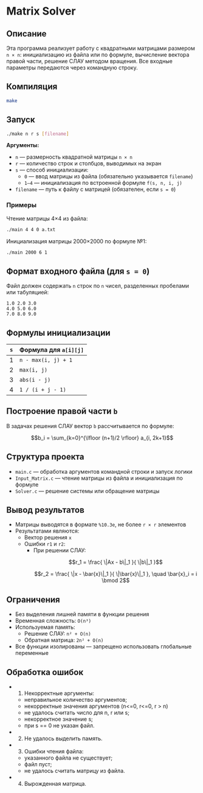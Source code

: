 # Matrix Solver

## Описание

Эта программа реализует работу с квадратными матрицами размером `n × n`: инициализацию из файла или по формуле, вычисление вектора правой части, решение СЛАУ методом вращения. Все входные параметры передаются через командную строку.

## Компиляция

```bash
make
```

## Запуск

```bash
./make n r s [filename]
```

**Аргументы:**

- `n` — размерность квадратной матрицы `n × n`
- `r` — количество строк и столбцов, выводимых на экран
- `s` — способ инициализации:
  - `0` — ввод матрицы из файла (обязательно указывается `filename`)
  - `1–4` — инициализация по встроенной формуле `f(s, n, i, j)`
- `filename` — путь к файлу с матрицей (обязателен, если `s = 0`)

### Примеры

Чтение матрицы 4×4 из файла:

```bash
./main 4 4 0 a.txt
```

Инициализация матрицы 2000×2000 по формуле №1:

```bash
./main 2000 6 1
```

## Формат входного файла (для `s = 0`)

Файл должен содержать `n` строк по `n` чисел, разделенных пробелами или табуляцией:

```
1.0 2.0 3.0
4.0 5.0 6.0
7.0 8.0 9.0
```

## Формулы инициализации

| `s` | Формула для `a[i][j]`                                |
|-----|------------------------------------------------------|
| 1   | `n - max(i, j) + 1`                                  |
| 2   | `max(i, j)`                                          |
| 3   | `abs(i - j)`                                         |
| 4   | `1 / (i + j - 1)`                                    |

## Построение правой части `b`

В задачах решения СЛАУ вектор `b` рассчитывается по формуле:

```math
b_i = \sum_{k=0}^{\lfloor (n+1)/2 \rfloor} a_{i, 2k+1}
```

## Структура проекта

- `main.c` — обработка аргументов командной строки и запуск логики
- `Input_Matrix.c` — чтение матрицы из файла и инициализация по формуле
- `Solver.c` — решение системы или обращение матрицы

## Вывод результатов

- Матрицы выводятся в формате `%10.3e`, не более `r × r` элементов
- Результатами являются:
  - Вектор решения `x`
  - Ошибки `r1` и `r2`:
    - При решении СЛАУ:  
      ```math
      r_1 = \frac{ \|Ax - b\|_1 }{ \|b\|_1 }
      ```
      ```math
      r_2 = \frac{ \|x - \bar{x}\|_1 }{ \|\bar{x}\|_1 }, \quad \bar{x}_i = i \bmod 2
      ```
## Ограничения

- Без выделения лишней памяти в функции решения
- Временная сложность: `O(n³)`
- Используемая память:
  - Решение СЛАУ: `n² + O(n)`
  - Обратная матрица: `2n² + O(n)`
- Все функции изолированы — запрещено использовать глобальные переменные

## Обработка ошибок

- 1. Некорректные аргументы:
    - неправильное количество аргументов;
    - некорректные значения аргументов (n<=0, r<=0, r > n)
    - не удалось считать число для n, r или s;
    - некорректное значение s;
    - при s == 0 не указан файл.
- 2. Не удалось выделить память.

- 3. Ошибки чтения файла:
    - указанного файла не существует;
    - файл пуст;
    - не удалось считать матрицу из файла.
- 4. Вырожденная матрица.
